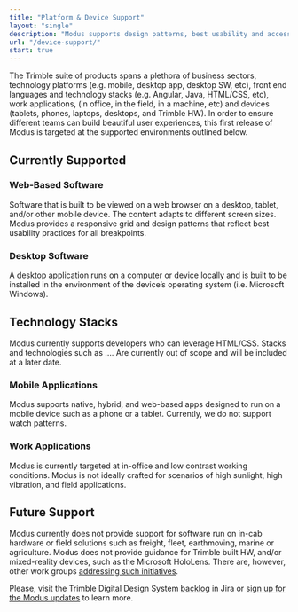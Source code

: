 ```yaml
---
title: "Platform & Device Support"
layout: "single"
description: "Modus supports design patterns, best usability and accessibility practices for products built across platforms."
url: "/device-support/"
start: true
---
```


The Trimble suite of products spans a plethora of business sectors, technology platforms (e.g. mobile, desktop app, desktop SW, etc), front end languages and technology stacks (e.g. Angular, Java, HTML/CSS, etc), work applications, (in office, in the field, in a machine, etc) and devices (tablets, phones, laptops, desktops, and Trimble HW). In order to ensure different teams can build beautiful user experiences, this first release of Modus is targeted at the supported environments outlined below.

## Currently Supported

### Web-Based Software

Software that is built to be viewed on a web browser on a desktop, tablet, and/or other mobile device. The content adapts to different screen sizes. Modus provides a responsive grid and design patterns that reflect best usability practices for all breakpoints.

### Desktop Software

A desktop application runs on a computer or device locally and is built to be installed in the environment of the device’s operating system (i.e. Microsoft Windows).

## Technology Stacks

Modus currently supports developers who can leverage HTML/CSS. Stacks and technologies such as …. Are currently out of scope and will be included at a later date.

### Mobile Applications

Modus supports native, hybrid, and web-based apps designed to run on a mobile device such as a phone or a tablet. Currently, we do not support watch patterns.

### Work Applications

Modus is currently targeted at in-office and low contrast working conditions. Modus is not ideally crafted for scenarios of high sunlight, high vibration, and field applications.

## Future Support

Modus currently does not provide support for software run on in-cab hardware or field solutions such as freight, fleet, earthmoving, marine or agriculture. Modus does not provide guidance for Trimble built HW,  and/or mixed-reality devices, such as the Microsoft HoloLens. There are, however, other work groups [addressing such initiatives](/start).

Please, visit the Trimble Digital Design System [backlog](https://jira.trimble.tools/secure/RapidBoard.jspa?rapidView=5332&projectKey=DDS&view=planning&issueLimit=100) in Jira or [sign up for the Modus updates](/community/contribute/) to learn more.
